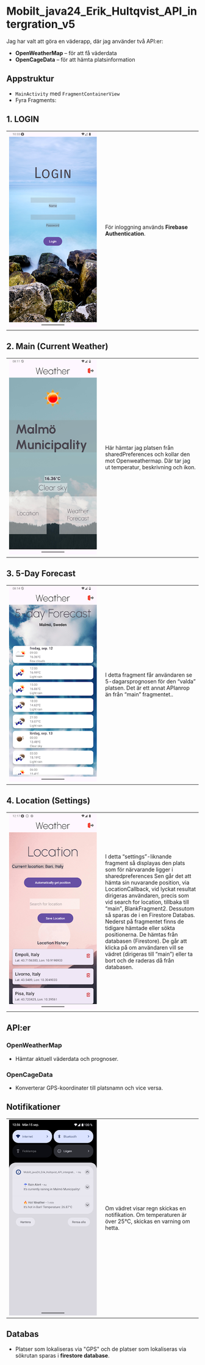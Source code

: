 # Mobilt_java24_Erik_Hultqvist_API_intergration_v5


Jag har valt att göra en väderapp, där jag använder två API:er:

- **OpenWeatherMap** – för att få väderdata
- **OpenCageData** – för att hämta platsinformation

##  Appstruktur <!-- 📱 -->

- `MainActivity` med `FragmentContainerView`
- Fyra Fragments:

## 1. LOGIN

<table>
    <tr>
    <td  width="50%">
    <img src="images/login_fragment.png"/>
    </td>
    <td width="50%">
        För inloggning används <strong>Firebase Authentication</strong>.
    </td>
    </tr>
    </table>

## 2. Main (Current Weather)

<table>
    <tr>
    <td width="50%">
    <img src="images/current_weather_fragment.png"/>
    </td>
    <td width="50%">
        Här hämtar jag platsen från sharedPreferences och kollar den mot Openweathermap. Där tar jag ut temperatur, beskrivning och ikon.
    </td>
    </tr>
    </table>

## 3. 5-Day Forecast

<table>
    <tr>
    <td width="50%">
    <img src="images/forecast_fragment.png"/>
    </td>
    <td width="50%">
        I detta fragment får användaren se 5-dagarsprognosen för den “valda” platsen. Det är ett annat APIanrop än från “main” fragmentet..
    </td>
    </tr>
    </table>

## 4. Location (Settings)

<table>
    <tr>
    <td width="50%">
    <img src="images/location_fragment.png"/>
    </td>
    <td width="50%">
        I detta “settings”-liknande fragment så displayas den plats som för närvarande ligger i sharedpreferences Sen går det att hämta sin nuvarande position, via LocationCallback, vid lyckat resultat dirigeras användaren, precis som vid search for location,  tillbaka till “main”, BlankFragment2. Dessutom så sparas de i en Firestore Databas. Nederst på fragmentet finns de tidigare hämtade eller sökta positionerna. De hämtas från databasen (Firestore). De går att klicka på om användaren vill se vädret (dirigeras till “main”) eller ta bort och de raderas då från databasen.
    </td>
    </tr>
    </table>

##  API:er <!-- 🧩 -->

### OpenWeatherMap
- Hämtar aktuell väderdata och prognoser.

### OpenCageData
- Konverterar GPS-koordinater till platsnamn och vice versa.

##  Notifikationer <!-- 🔔 -->

<table>
    <tr>
    <td width="50%">
    <img src="images/notification.png"/>
    </td>
    <td width="50%">
        Om vädret visar regn skickas en notifikation.
        Om temperaturen är över 25°C, skickas en varning om hetta.
    </td>
    </tr>
    </table>

##  Databas <!-- 🗃️ -->

- Platser som lokaliseras via "GPS" och de platser som lokaliseras via sökrutan sparas i  **firestore database**.
